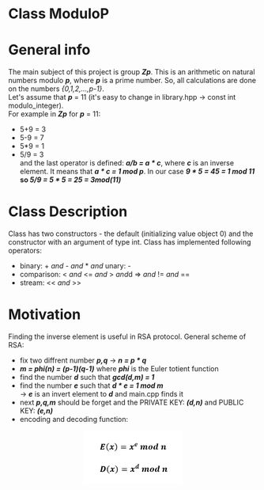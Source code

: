 # Class ModuloP

# General info
The main subject of this project is group ***Zp***. This is an arithmetic on natural numbers modulo ***p***,
where ***p*** is a prime number. So, all calculations are done on the numbers *{0,1,2,...,p-1}*. <br/>
Let's assume that ***p*** = 11 (it's easy to change in library.hpp -> const int modulo_integer). <br/>
For example in ***Zp*** for ***p*** = 11: <br/>
* 5+9 = 3
* 5-9 = 7
* 5*9 = 1
* 5/9 = 3 <br/>
and the last operator is defined: ***a/b = a * c***, where ***c*** is an inverse element. It means that ***a * c = 1 mod p***.
In our case ***9 * 5 = 45 = 1 mod 11* so *5/9 = 5 * 5 = 25 = 3mod(11)***

# Class Description
Class has two constructors - the default (initializing value object 0) and the constructor with
an argument of type int. Class has implemented following operators:
* binary: + *and* - *and* * *and* unary: -
* comparison: < *and* <= *and* > *and*d => *and* != *and* ==
* stream: << *and* >>

# Motivation
Finding the inverse element is useful in RSA protocol. General scheme of RSA:
* fix two diffrent number ***p,q*** -> ***n = p * q***
* ***m = phi(n) = (p-1)(q-1)*** where ***phi*** is the Euler totient function <br/>
* find the number ***d*** such that ***gcd(d,m) = 1***
* find the number ***e*** such that ***d * e = 1 mod m*** <br/>
-> ***e*** is an invert element to ***d*** and main.cpp finds it
* next ***p,q,m*** should be forget and the PRIVATE KEY: ***(d,n)*** and PUBLIC KEY: ***(e,n)***
* encoding and decoding function:
<p align="center">
  <img src = "rsa.png" width="200">
</p>
